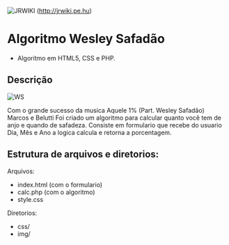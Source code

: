 ![JRWIKI](http://jrwiki.pe.hu/wp-content/uploads/2016/05/logo.png) 
(http://jrwiki.pe.hu)

# Algoritmo Wesley Safadão
- Algoritmo em HTML5, CSS e PHP.

Descrição
-----------

![WS](http://jrwiki.pe.hu/ws/img/ws.png)

Com o grande sucesso da musica Aquele 1% (Part. Wesley Safadão) Marcos e Belutti
Foi criado um algoritmo para calcular quanto você tem de anjo e quando de safadeza.
Consiste em formulario que recebe do usuario Dia, Mês e Ano a logica calcula e retorna a porcentagem.

Estrutura de arquivos e diretorios:
---------------------------------------

Arquivos:

- index.html (com o formulario)
- calc.php (com o algoritmo)
- style.css

Diretorios:
- css/
- img/ 
